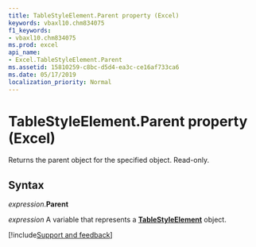 ```yaml
---
title: TableStyleElement.Parent property (Excel)
keywords: vbaxl10.chm834075
f1_keywords:
- vbaxl10.chm834075
ms.prod: excel
api_name:
- Excel.TableStyleElement.Parent
ms.assetid: 15810259-c8bc-d5d4-ea3c-ce16af733ca6
ms.date: 05/17/2019
localization_priority: Normal
---
```



# TableStyleElement.Parent property (Excel)

Returns the parent object for the specified object. Read-only.


## Syntax

_expression_.**Parent**

_expression_ A variable that represents a **[TableStyleElement](Excel.TableStyleElement.md)** object.




[!include[Support and feedback](~/includes/feedback-boilerplate.md)]